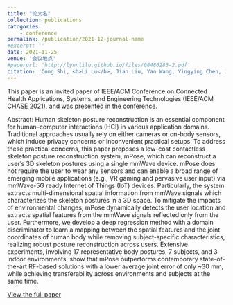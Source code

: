 ```yaml
---
title: "论文名"
collection: publications
catogories: 
    - conference
permalink: /publication/2021-12-journal-name
#excerpt: ''
date: 2021-11-25
venue: '会议地点'
#paperurl: 'http://lynnlilu.github.io/files/08486283-2.pdf'
citation: 'Cong Shi, <b>Li Lu</b>, Jian Liu, Yan Wang, Yingying Chen, Jiadi Yu. &quot;mPose: Environment- and subject-agnostic 3D skeleton posture reconstruction leveraging a single mmWave device.&quot; <i>Smart Health</i>. 2021. doi: 10.1016/j.smhl.2021.100228.'
---
```


This paper is an invited paper of IEEE/ACM Conference on Connected Health Applications, Systems, and Engineering Technologies (IEEE/ACM CHASE 2021), and was presented in the conference.

Abstract: Human skeleton posture reconstruction is an essential component for human–computer interactions (HCI) in various application domains. Traditional approaches usually rely on either cameras or on-body sensors, which induce privacy concerns or inconvenient practical setups. To address these practical concerns, this paper proposes a low-cost contactless skeleton posture reconstruction system, mPose, which can reconstruct a user’s 3D skeleton postures using a single mmWave device. mPose does not require the user to wear any sensors and can enable a broad range of emerging mobile applications (e.g., VR gaming and pervasive user input) via mmWave-5G ready Internet of Things (IoT) devices. Particularly, the system extracts multi-dimensional spatial information from mmWave signals which characterizes the skeleton postures in a 3D space. To mitigate the impacts of environmental changes, mPose dynamically detects the user location and extracts spatial features from the mmWave signals reflected only from the user. Furthermore, we develop a deep regression method with a domain discriminator to learn a mapping between the spatial features and the joint coordinates of human body while removing subject-specific characteristics, realizing robust posture reconstruction across users. Extensive experiments, involving 17 representative body postures, 7 subjects, and 3 indoor environments, show that mPose outperforms contemporary state-of-the-art RF-based solutions with a lower average joint error of only ~30 mm, while achieving transferability across environments and subjects at the same time.

[View the full paper](https://doi.org/10.1016/j.smhl.2021.100228)

